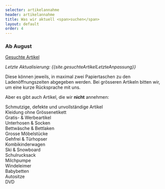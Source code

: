```yaml
---
selector: artikelannahme
header: artikelannahme
title: Was wir aktuell <span>suchen</span>
layout: default
order: 4
---
```


### Ab August


<a class="btn-download" href="/assets/downloads/{{site.gesuchteArtikelListe}}" target="_blank">Gesuchte Artikel</a>

*Letzte Aktualisierung: {{site.gesuchteArtikelLetzteAnpassung}}*


Diese können jeweils, in maximal zwei Papiertaschen zu den Ladenöffnungszeiten abgegeben werden.
Bei grösseren Artikeln bitten wir, um eine kurze Rücksprache mit uns.





Aber es gibt auch Artikel, die wir **nicht** annehmen: 

Schmutzige, defekte und unvollständige Artikel<br/>
Kleidung ohne Grössenetikett<br/>
Gratis- & Werbeartikel<br/>
Unterhosen & Socken<br/>
Bettwäsche & Bettlaken<br/>
Grosse Möbelstücke<br/>
Gehfrei & Türhopser<br/>
Kombikinderwagen<br/>
Ski & Snowboard<br/>
Schulrucksack<br/>
Milchpumpe<br/>
Windeleimer<br/>
Babybetten<br/>
Autositze<br/>
DVD<br/>